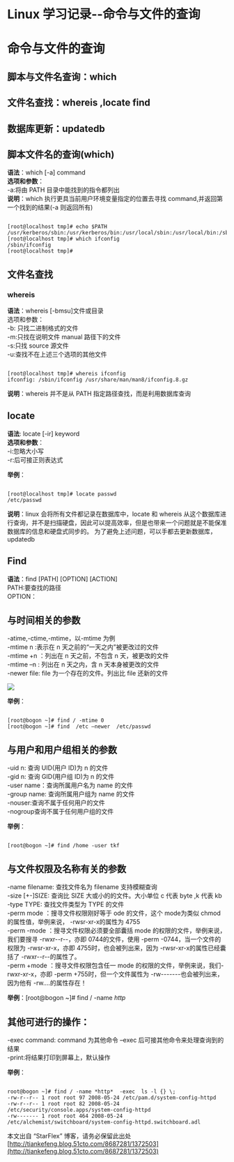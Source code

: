 # Linux 学习记录--命令与文件的查询

# 命令与文件的查询

## 脚本与文件名查询：which
## 文件名查找：whereis ,locate find
## 数据库更新：updatedb

## 脚本文件名的查询(which)

**语法**：which [-a] command  
**选项和参数**：  
-a:将由 PATH 目录中能找到的指令都列出   
**说明**：which 执行更具当前用户环境变量指定的位置去寻找 command,并返回第一个找到的结果(-a 则返回所有)  

```

[root@localhost tmp]# echo $PATH
/usr/kerberos/sbin:/usr/kerberos/bin:/usr/local/sbin:/usr/local/bin:/sbin:/bin:/usr/sbin:/usr/bin:/usr/X11R6/bin:/root/bin
[root@localhost tmp]# which ifconfig
/sbin/ifconfig
[root@localhost tmp]#
```

## 文件名查找

### whereis  
**语法**：whereis [-bmsu]文件或目录    
选项和参数：    
-b: 只找二进制格式的文件     
-m:只找在说明文件 manual 路径下的文件     
-s:只找 source 源文件     
-u:查找不在上述三个选项的其他文件    
  
```

[root@localhost tmp]# whereis ifconfig
ifconfig: /sbin/ifconfig /usr/share/man/man8/ifconfig.8.gz
```
 
**说明**：whereis 并不是从 PATH 指定路径查找，而是利用数据库查询     
 
## locate  
**语法**: locate [-ir] keyword  
**选项和参数**：  
-i:忽略大小写  
-r:后可接正则表达式  
 
**举例**：  

```
    
[root@localhost tmp]# locate passwd
/etc/passwd
```
 
**说明**：linux 会将所有文件都记录在数据库中，locate 和 whereis 从这个数据库进行查询，并不是扫描硬盘，因此可以提高效率，但是也带来一个问题就是不能保准数据库的信息和硬盘式同步的。
为了避免上述问题，可以手都去更新数据库，updatedb
 
## Find  
**语法**：find [PATH] [OPTION] [ACTION]  
PATH:要查找的路径  
OPTION：  
## 与时间相关的参数  
-atime,-ctime,-mtime，以-mtime 为例  
-mtime n :表示在 n 天之前的“一天之内”被更改过的文件  
-mtime +n ：列出在 n 天之前，不包含 n 天，被更改的文件  
-mtime –n : 列出在 n 天之内，含 n 天本身被更改的文件  
-newer  file: file 为一个存在的文件。列出比 file 还新的文件  

![](images/2.gif)

**举例**：   

```

[root@bogon ~]# find / -mtime 0
[root@bogon ~]# find  /etc –newer  /etc/passwd
```
 
## 与用户和用户组相关的参数  
-uid n: 查询 UID(用户 ID)为 n 的文件  
-gid n: 查询 GID(用户组 ID)为 n 的文件  
-user name：查询所属用户名为 name 的文件  
-group name: 查询所属用户组为 name 的文件  
-nouser:查询不属于任何用户的文件  
-nogroup查询不属于任何用户组的文件  
 
**举例**：

```
  
[root@bogon ~]# find /home -user tkf  
```
 
## 与文件权限及名称有关的参数  
-name filename: 查找文件名为 filename 支持模糊查询  
-size [+-]SIZE: 查询比 SIZE 大或小的的文件。大小单位 c 代表 byte ,k 代表 kb  
-type TYPE: 查找文件类型为 TYPE 的文件  
-perm mode ：搜寻文件权限刚好等于 ode 的文件，这个 mode为类似 chmod 的属性值，举例来说， -rwsr-xr-x的属性为 4755  
-perm -mode ：搜寻文件权限必须要全部囊括 mode 的权限的文件，举例来说，我们要搜寻 -rwxr--r--，亦即 0744的文件，使用 -perm -0744，当一个文件的权限为 -rwsr-xr-x，亦即 4755时，也会被列出来，因为 -rwsr-xr-x的属性已经囊括了 -rwxr--r--的属性了。  
-perm +mode ：搜寻文件权限包含任一 mode 的权限的文件，举例来说，我们-rwxr-xr-x，亦即 -perm +755时，但一个文件属性为 -rw-------也会被列出来，因为他有 -rw....的属性存在！
 
**举例**：[root@bogon ~]# find / -name *http*  
 
## 其他可进行的操作：  
-exec  command: command 为其他命令 –exec 后可接其他命令来处理查询到的结果  
-print:将结果打印到屏幕上，默认操作  
 
**举例**：

```

root@bogon ~]# find / -name *http*  -exec  ls -l {} \;  
-rw-r--r-- 1 root root 97 2008-05-24 /etc/pam.d/system-config-httpd
-rw-r--r-- 1 root root 82 2008-05-24 /etc/security/console.apps/system-config-httpd
-rw------- 1 root root 464 2008-05-24 /etc/alchemist/switchboard/system-config-httpd.switchboard.adl
```

本文出自 “StarFlex” 博客，请务必保留此出处[http://tiankefeng.blog.51cto.com/8687281/1372503](http://tiankefeng.blog.51cto.com/8687281/1372503)